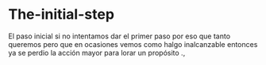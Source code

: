# The-initial-step
El paso inicial
si no intentamos dar el primer paso por eso que tanto queremos pero que en ocasiones vemos como halgo inalcanzable entonces ya se perdio la acción mayor para lorar un propósito .,
